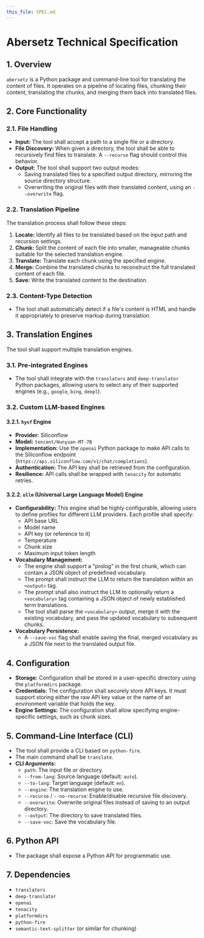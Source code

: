 ```yaml
---
this_file: SPEC.md
---
```

# Abersetz Technical Specification

## 1. Overview

`abersetz` is a Python package and command-line tool for translating the content of files. It operates on a pipeline of locating files, chunking their content, translating the chunks, and merging them back into translated files.

## 2. Core Functionality

### 2.1. File Handling

-   **Input:** The tool shall accept a path to a single file or a directory.
-   **File Discovery:** When given a directory, the tool shall be able to recursively find files to translate. A `--recurse` flag should control this behavior.
-   **Output:** The tool shall support two output modes:
    -   Saving translated files to a specified output directory, mirroring the source directory structure.
    -   Overwriting the original files with their translated content, using an `--overwrite` flag.

### 2.2. Translation Pipeline

The translation process shall follow these steps:

1.  **Locate:** Identify all files to be translated based on the input path and recursion settings.
2.  **Chunk:** Split the content of each file into smaller, manageable chunks suitable for the selected translation engine.
3.  **Translate:** Translate each chunk using the specified engine.
4.  **Merge:** Combine the translated chunks to reconstruct the full translated content of each file.
5.  **Save:** Write the translated content to the destination.

### 2.3. Content-Type Detection

-   The tool shall automatically detect if a file's content is HTML and handle it appropriately to preserve markup during translation.

## 3. Translation Engines

The tool shall support multiple translation engines.

### 3.1. Pre-integrated Engines

-   The tool shall integrate with the `translators` and `deep-translator` Python packages, allowing users to select any of their supported engines (e.g., `google`, `bing`, `deepl`).

### 3.2. Custom LLM-based Engines

#### 3.2.1. `hysf` Engine

-   **Provider:** Siliconflow
-   **Model:** `tencent/Hunyuan-MT-7B`
-   **Implementation:** Use the `openai` Python package to make API calls to the Siliconflow endpoint (`https://api.siliconflow.com/v1/chat/completions`).
-   **Authentication:** The API key shall be retrieved from the configuration.
-   **Resilience:** API calls shall be wrapped with `tenacity` for automatic retries.

#### 3.2.2. `ullm` (Universal Large Language Model) Engine

-   **Configurability:** This engine shall be highly configurable, allowing users to define profiles for different LLM providers. Each profile shall specify:
    -   API base URL
    -   Model name
    -   API key (or reference to it)
    -   Temperature
    -   Chunk size
    -   Maximum input token length
-   **Vocabulary Management:**
    -   The engine shall support a "prolog" in the first chunk, which can contain a JSON object of predefined vocabulary.
    -   The prompt shall instruct the LLM to return the translation within an `<output>` tag.
    -   The prompt shall also instruct the LLM to optionally return a `<vocabulary>` tag containing a JSON object of newly established term translations.
    -   The tool shall parse the `<vocabulary>` output, merge it with the existing vocabulary, and pass the updated vocabulary to subsequent chunks.
-   **Vocabulary Persistence:**
    -   A `--save-voc` flag shall enable saving the final, merged vocabulary as a JSON file next to the translated output file.

## 4. Configuration

-   **Storage:** Configuration shall be stored in a user-specific directory using the `platformdirs` package.
-   **Credentials:** The configuration shall securely store API keys. It must support storing either the raw API key value or the name of an environment variable that holds the key.
-   **Engine Settings:** The configuration shall allow specifying engine-specific settings, such as chunk sizes.

## 5. Command-Line Interface (CLI)

-   The tool shall provide a CLI based on `python-fire`.
-   The main command shall be `translate`.
-   **CLI Arguments:**
    -   `path`: The input file or directory.
    -   `--from-lang`: Source language (default: `auto`).
    -   `--to-lang`: Target language (default: `en`).
    -   `--engine`: The translation engine to use.
    -   `--recurse` / `--no-recurse`: Enable/disable recursive file discovery.
    -   `--overwrite`: Overwrite original files instead of saving to an output directory.
    -   `--output`: The directory to save translated files.
    -   `--save-voc`: Save the vocabulary file.

## 6. Python API

-   The package shall expose a Python API for programmatic use.

## 7. Dependencies

-   `translators`
-   `deep-translator`
-   `openai`
-   `tenacity`
-   `platformdirs`
-   `python-fire`
-   `semantic-text-splitter` (or similar for chunking)
